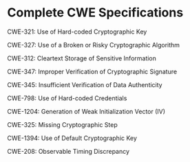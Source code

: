 

# Complete CWE Specifications

CWE-321: Use of Hard-coded Cryptographic Key

CWE-327: Use of a Broken or Risky Cryptographic Algorithm

CWE-312: Cleartext Storage of Sensitive Information

CWE-347: Improper Verification of Cryptographic Signature

CWE-345: Insufficient Verification of Data Authenticity

CWE-798: Use of Hard-coded Credentials

CWE-1204: Generation of Weak Initialization Vector (IV)

CWE-325: Missing Cryptographic Step

CWE-1394: Use of Default Cryptographic Key

CWE-208: Observable Timing Discrepancy